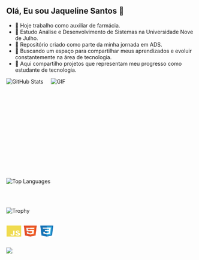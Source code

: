 ## Olá, Eu sou Jaqueline Santos 👋

- 🔭 Hoje trabalho como auxiliar de farmácia.  
- 🌱 Estudo Análise e Desenvolvimento de Sistemas na Universidade Nove de Julho.  
- 👯 Repositório criado como parte da minha jornada em ADS.  
- 🤔 Buscando um espaço para compartilhar meus aprendizados e evoluir constantemente na área de tecnologia.  
- 💬 Aqui compartilho projetos que representam meu progresso como estudante de tecnologia.  

<div align="left" style="display: flex; align-items: flex-start; gap: 20px;">
  <img src="https://github-readme-stats.vercel.app/api?username=JaqueSantos23&show_icons=true&theme=radical&rank_icon=github&include_all_commits=true&count_private=true" alt="GitHub Stats" height="250"/>
  <img src="https://github.com/user-attachments/assets/1029bb40-22ed-437b-8e3f-66a6454a7982" alt="GIF" height="250"/>
</div>

<br/>

<img src="https://github-readme-stats.vercel.app/api/top-langs/?username=JaqueSantos23&layout=compact&theme=radical" alt="Top Languages" height="150"/>

<br/><br/>

![Trophy](https://github-profile-trophy.vercel.app/?username=JaqueSantos23&theme=radical&row=1&column=6) 

<div style="display: inline_block"><br>
  <img align="center" alt="Jaque-Js" height="30" width="40" src="https://raw.githubusercontent.com/devicons/devicon/master/icons/javascript/javascript-plain.svg">
  <img align="center" alt="Jaque-HTML" height="30" width="40" src="https://raw.githubusercontent.com/devicons/devicon/master/icons/html5/html5-original.svg">
  <img align="center" alt="Jaque-CSS" height="30" width="40" src="https://raw.githubusercontent.com/devicons/devicon/master/icons/css3/css3-original.svg">
</div>  

##

<div>
  <a href="https://www.linkedin.com/in/jaqueline-santos-a45b361bb" target="_blank">
    <img src="https://img.shields.io/badge/-LinkedIn-%230077B5?style=for-the-badge&logo=linkedin&logoColor=white" target="_blank">
  </a>
</div>
